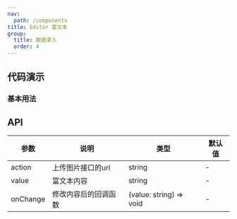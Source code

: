 ```yaml
---
nav:
  path: /components
title: Editor 富文本
group: 
  title: 数据录入
  order: 4
---
```


## 代码演示

### 基本用法

<code src="./demo/base.tsx"></code>

## API

| 参数 | 说明 | 类型 | 默认值 |
| --- | --- | --- | --- |
| action | 上传图片接口的url | string | - |
| value | 富文本内容 | string | - |
| onChange | 修改内容后的回调函数 | (value: string) => void | - |